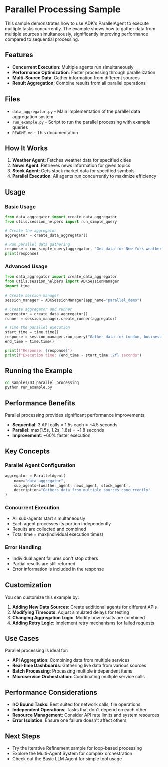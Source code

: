# Parallel Processing Sample

This sample demonstrates how to use ADK's ParallelAgent to execute multiple tasks concurrently. The example shows how to gather data from multiple sources simultaneously, significantly improving performance compared to sequential processing.

## Features

- **Concurrent Execution**: Multiple agents run simultaneously
- **Performance Optimization**: Faster processing through parallelization
- **Multi-Source Data**: Gather information from different sources
- **Result Aggregation**: Combine results from all parallel operations

## Files

- `data_aggregator.py` - Main implementation of the parallel data aggregation system
- `run_example.py` - Script to run the parallel processing with example queries
- `README.md` - This documentation

## How It Works

1. **Weather Agent**: Fetches weather data for specified cities
2. **News Agent**: Retrieves news information for given topics
3. **Stock Agent**: Gets stock market data for specified symbols
4. **Parallel Execution**: All agents run concurrently to maximize efficiency

## Usage

### Basic Usage

```python
from data_aggregator import create_data_aggregator
from utils.session_helpers import run_simple_query

# Create the aggregator
aggregator = create_data_aggregator()

# Run parallel data gathering
response = run_simple_query(aggregator, "Get data for New York weather, tech news, and AAPL stock")
print(response)
```

### Advanced Usage

```python
from data_aggregator import create_data_aggregator
from utils.session_helpers import ADKSessionManager
import time

# Create session manager
session_manager = ADKSessionManager(app_name="parallel_demo")

# Create aggregator and runner
aggregator = create_data_aggregator()
runner = session_manager.create_runner(aggregator)

# Time the parallel execution
start_time = time.time()
response = session_manager.run_query("Gather data for London, business news, and GOOGL")
end_time = time.time()

print(f"Response: {response}")
print(f"Execution time: {end_time - start_time:.2f} seconds")
```

## Running the Example

```bash
cd samples/03_parallel_processing
python run_example.py
```

## Performance Benefits

Parallel processing provides significant performance improvements:

- **Sequential**: 3 API calls × 1.5s each = ~4.5 seconds
- **Parallel**: max(1.5s, 1.2s, 1.8s) = ~1.8 seconds
- **Improvement**: ~60% faster execution

## Key Concepts

### Parallel Agent Configuration
```python
aggregator = ParallelAgent(
    name="data_aggregator",
    sub_agents=[weather_agent, news_agent, stock_agent],
    description="Gathers data from multiple sources concurrently"
)
```

### Concurrent Execution
- All sub-agents start simultaneously
- Each agent processes its portion independently
- Results are collected and combined
- Total time = max(individual execution times)

### Error Handling
- Individual agent failures don't stop others
- Partial results are still returned
- Error information is included in the response

## Customization

You can customize this example by:

1. **Adding New Data Sources**: Create additional agents for different APIs
2. **Modifying Timeouts**: Adjust simulated delays for testing
3. **Changing Aggregation Logic**: Modify how results are combined
4. **Adding Retry Logic**: Implement retry mechanisms for failed requests

## Use Cases

Parallel processing is ideal for:
- **API Aggregation**: Combining data from multiple services
- **Real-time Dashboards**: Gathering live data from various sources
- **Batch Processing**: Processing multiple independent items
- **Microservice Orchestration**: Coordinating multiple service calls

## Performance Considerations

- **I/O Bound Tasks**: Best suited for network calls, file operations
- **Independent Operations**: Tasks that don't depend on each other
- **Resource Management**: Consider API rate limits and system resources
- **Error Isolation**: Ensure one failure doesn't affect others

## Next Steps

- Try the Iterative Refinement sample for loop-based processing
- Explore the Multi-Agent System for complex orchestration
- Check out the Basic LLM Agent for simple tool usage 